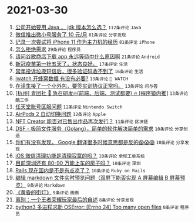 # 2021-03-30

1. [公司开始要用 Java ， jdk 版本怎么选？](https://www.v2ex.com/t/766378) `112条评论` `Java`
1. [微信推出微小号服务了 10 元/月](https://www.v2ex.com/t/766369) `81条评论` `分享发现`
1. [记录一次尝试将 iPhone 11 作为主力机的经历](https://www.v2ex.com/t/766389) `81条评论` `iPhone`
1. [怎么拒绝需求](https://www.v2ex.com/t/766382) `29条评论` `程序员`
1. [请问谷歌商店下载 app 永远等待中什么原因啊](https://www.v2ex.com/t/766425) `21条评论` `Android`
1. [新冠疫苗第一针五天了，状态良好。](https://www.v2ex.com/t/766410) `17条评论` `生活`
1. [常年投诉垃圾短信后，很多验证码收不到了](https://www.v2ex.com/t/766399) `16条评论` `生活`
1. [iwatch 开蜂窝数据 有没有必要?](https://www.v2ex.com/t/766437) `13条评论` ` WATCH`
1. [在读生接了一个小外包，要签实训协议正常吗。](https://www.v2ex.com/t/766364) `13条评论` `问与答`
1. [[杭州] 青团社 🦄️ 急召研发🔥(前端、后端、测试都要) 🔥 [程序猿内推]](https://www.v2ex.com/t/766362) `13条评论` `酷工作`
1. [任天堂账号区服问题](https://www.v2ex.com/t/766358) `12条评论` `Nintendo Switch`
1. [AirPods 2 自动切换问题](https://www.v2ex.com/t/766354) `12条评论` `Apple`
1. [NFT Creator 能否对已售出作品再次发行？](https://www.v2ex.com/t/766355) `11条评论` `区块链`
1. [DSF - 极简文件服务（Golang），简单的软件解决简单的需求](https://www.v2ex.com/t/766471) `10条评论` `分享创造`
1. [你们有没有发现， Google 翻译很多时候意思都是反的😱😱😱](https://www.v2ex.com/t/766448) `10条评论` `分享发现`
1. [iOS 微信清理功能是清理寂寞的吗？](https://www.v2ex.com/t/766442) `10条评论` `全球工单系统`
1. [目前深圳还有 80-90 万能上车的房子吗？](https://www.v2ex.com/t/766429) `10条评论` `深圳`
1. [Rails 现在国内是不是有点凉了？](https://www.v2ex.com/t/766398) `10条评论` `Ruby on Rails`
1. [编辑 markdown 文件实时预览问题（双屏下能否实现 A 屏幕编辑 B 屏幕预览）](https://www.v2ex.com/t/766374) `9条评论` `Markdown`
1. [《黄昏的街灯》](https://www.v2ex.com/t/766353) `9条评论` `画画`
1. [离别：一个王者荣耀玩家最后的自述](https://www.v2ex.com/t/766430) `8条评论` `分享发现`
1. [python3 多进程求助 OSError: [Errno 24] Too many open files](https://www.v2ex.com/t/766409) `8条评论` `程序员`
